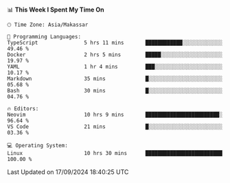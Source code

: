 <!--START_SECTION:waka-->
📊 **This Week I Spent My Time On** 

```text
🕑︎ Time Zone: Asia/Makassar

💬 Programming Languages: 
TypeScript               5 hrs 11 mins       ████████████░░░░░░░░░░░░░   49.46 % 
Docker                   2 hrs 5 mins        █████░░░░░░░░░░░░░░░░░░░░   19.97 % 
YAML                     1 hr 4 mins         ███░░░░░░░░░░░░░░░░░░░░░░   10.17 % 
Markdown                 35 mins             █░░░░░░░░░░░░░░░░░░░░░░░░   05.68 % 
Bash                     30 mins             █░░░░░░░░░░░░░░░░░░░░░░░░   04.76 % 

🔥 Editors: 
Neovim                   10 hrs 9 mins       ████████████████████████░   96.64 % 
VS Code                  21 mins             █░░░░░░░░░░░░░░░░░░░░░░░░   03.36 % 

💻 Operating System: 
Linux                    10 hrs 30 mins      █████████████████████████   100.00 % 
```


 Last Updated on 17/09/2024 18:40:25 UTC
<!--END_SECTION:waka-->
